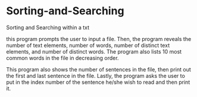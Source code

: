 # Sorting-and-Searching
Sorting and Searching within a txt

this program prompts the user to input a file. Then, the program
reveals the number of text elements, number of words, number of distinct text
elements, and number of distinct words. The program also lists 10 most common 
words in the file in decreasing order.

This program also shows the number of sentences in the file, then print out
the first and last sentence in the file. Lastly, the program asks the user to 
put in the index number of the sentence he/she wish to read and then print it.
